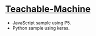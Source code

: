 # [Teachable-Machine](https://teachablemachine.withgoogle.com/)

- JavaScript sample using P5.
- Python sample using keras.
